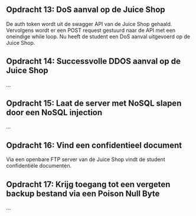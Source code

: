 ## Opdracht 13: DoS aanval op de Juice Shop

De auth token wordt uit de swagger API van de Juice Shop gehaald. Vervolgens wordt er een POST request gestuurd naar de API met een oneindige while loop. Nu heeft de student een DoS aanval uitgevoerd op de Juice Shop.

## Opdracht 14: Successvolle DDOS aanval op de Juice Shop

...

## Opdracht 15: Laat de server met NoSQL slapen door een NoSQL injection

...

## Opdracht 16: Vind een confidentieel document

Via een openbare FTP server van de Juice Shop vindt de student confidentiële documenten.

## Opdracht 17: Krijg toegang tot een vergeten backup bestand via een Poison Null Byte

...